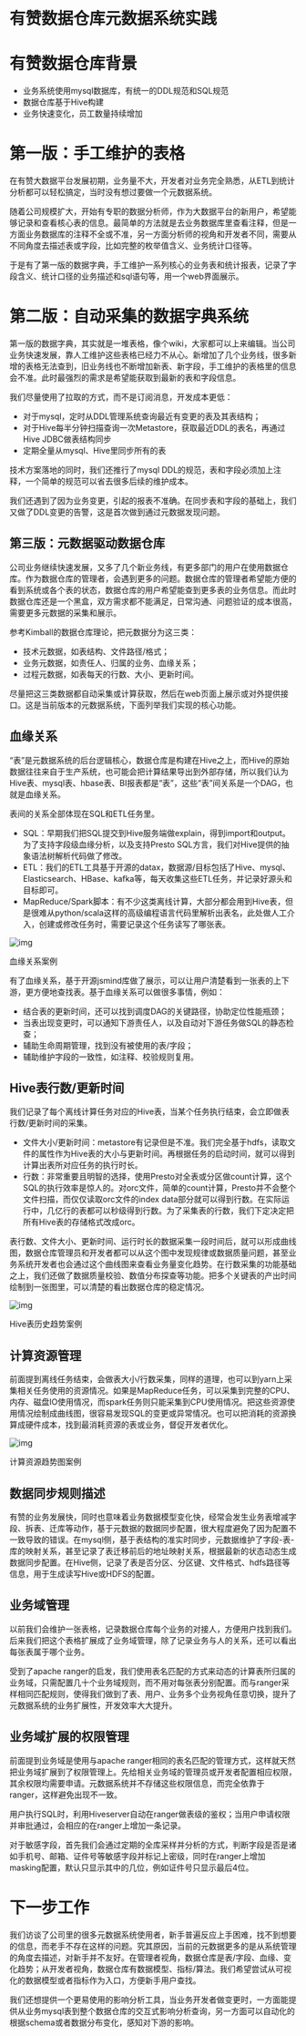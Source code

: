# 有赞数据仓库元数据系统实践

# 有赞数据仓库背景

- 业务系统使用mysql数据库，有统一的DDL规范和SQL规范
- 数据仓库基于Hive构建
- 业务快速变化，员工数量持续增加

# 第一版：手工维护的表格

在有赞大数据平台发展初期，业务量不大，开发者对业务完全熟悉，从ETL到统计分析都可以轻松搞定，当时没有想过要做一个元数据系统。

随着公司规模扩大，开始有专职的数据分析师，作为大数据平台的新用户，希望能够记录和查看核心表的信息。最简单的方法就是去业务数据库里查看注释，但是一方面业务数据库的注释不全或不准，另一方面分析师的视角和开发者不同，需要从不同角度去描述表或字段，比如完整的枚举值含义、业务统计口径等。

于是有了第一版的数据字典，手工维护一系列核心的业务表和统计报表，记录了字段含义、统计口径的业务描述和sql语句等，用一个web界面展示。

# 第二版：自动采集的数据字典系统

第一版的数据字典，其实就是一堆表格，像个wiki，大家都可以上来编辑。当公司业务快速发展，靠人工维护这些表格已经力不从心。新增加了几个业务线，很多新增的表格无法查到，旧业务线也不断增加新表、新字段，手工维护的表格里的信息会不准。此时最强烈的需求是希望能获取到最新的表和字段信息。

我们尽量使用了拉取的方式，而不是订阅消息，开发成本更低：

- 对于mysql，定时从DDL管理系统查询最近有变更的表及其表结构；
- 对于Hive每半分钟扫描查询一次Metastore，获取最近DDL的表名，再通过Hive JDBC做表结构同步
- 定期全量从mysql、Hive里同步所有的表

技术方案落地的同时，我们还推行了mysql DDL的规范，表和字段必须加上注释，一个简单的规范可以省去很多后续的维护成本。

我们还遇到了因为业务变更，引起的报表不准确。在同步表和字段的基础上，我们又做了DDL变更的告警，这是首次做到通过元数据发现问题。

## 第三版：元数据驱动数据仓库

公司业务继续快速发展，又多了几个新业务线，有更多部门的用户在使用数据仓库。作为数据仓库的管理者，会遇到更多的问题。数据仓库的管理者希望能方便的看到系统或各个表的状态，数据仓库的用户希望能查到更多表的业务信息。而此时数据仓库还是一个黑盒，双方需求都不能满足，日常沟通、问题验证的成本很高，需要更多元数据的采集和展示。

参考Kimball的数据仓库理论，把元数据分为这三类：

- 技术元数据，如表结构、文件路径/格式；
- 业务元数据，如责任人、归属的业务、血缘关系；
- 过程元数据，如表每天的行数、大小、更新时间。

尽量把这三类数据都自动采集或计算获取，然后在web页面上展示或对外提供接口。这是当前版本的元数据系统，下面列举我们实现的核心功能。

## 血缘关系

“表”是元数据系统的后台逻辑核心，数据仓库是构建在Hive之上，而Hive的原始数据往往来自于生产系统，也可能会把计算结果导出到外部存储，所以我们认为Hive表、mysql表、hbase表、BI报表都是“表”，这些“表”间关系是一个DAG，也就是血缘关系。

表间的关系全部体现在SQL和ETL任务里。

- SQL：早期我们把SQL提交到Hive服务端做explain，得到import和output。为了支持字段级血缘分析，以及支持Presto SQL方言，我们对Hive提供的抽象语法树解析代码做了修改。
- ETL：我们的ETL工具基于开源的datax，数据源/目标包括了Hive、mysql、Elasticsearch、HBase、kafka等，每天收集这些ETL任务，并记录好源头和目标即可。
- MapReduce/Spark脚本：有不少这类离线计算，大部分都会用到Hive表，但是很难从python/scala这样的高级编程语言代码里解析出表名，此处做人工介入，创建或修改任务时，需要记录这个任务读写了哪张表。

![img](https://i.loli.net/2020/03/28/ABk5FpvMHNWxy9a.png)

血缘关系案例

有了血缘关系，基于开源jsmind库做了展示，可以让用户清楚看到一张表的上下游，更方便地查找表。基于血缘关系可以做很多事情，例如：

- 结合表的更新时间，还可以找到调度DAG的关键路径，协助定位性能瓶颈；
- 当表出现变更时，可以通知下游责任人，以及自动对下游任务做SQL的静态检查；
- 辅助生命周期管理，找到没有被使用的表/字段；
- 辅助维护字段的一致性，如注释、校验规则复用。

## Hive表行数/更新时间

我们记录了每个离线计算任务对应的Hive表，当某个任务执行结束，会立即做表行数/更新时间的采集。

- 文件大小/更新时间：metastore有记录但是不准。我们完全基于hdfs，读取文件的属性作为Hive表的大小与更新时间。再根据任务的启动时间，就可以得到计算出表所对应任务的执行时长。
- 行数：非常重要且明智的选择，使用Presto对全表或分区做count计算，这个SQL的执行效率是惊人的。对orc文件，简单的count计算，Presto并不会整个文件扫描，而仅仅读取orc文件的index data部分就可以得到行数。在实际运行中，几亿行的表都可以秒级得到行数。为了采集表的行数，我们下定决定把所有Hive表的存储格式改成orc。

表行数、文件大小、更新时间、运行时长的数据采集一段时间后，就可以形成曲线图，数据仓库管理员和开发者都可以从这个图中发现规律或数据质量问题，甚至业务系统开发者也会通过这个曲线图来查看业务量变化趋势。在行数采集的功能基础之上，我们还做了数据质量校验、数值分布探查等功能。把多个关键表的产出时间绘制到一张图里，可以清楚的看出数据仓库的稳定情况。

![img](https://i.loli.net/2020/03/28/E8LDzcvUNg5FsWl.png)

Hive表历史趋势案例

## 计算资源管理

前面提到离线任务结束，会做表大小/行数采集，同样的道理，也可以到yarn上采集相关任务使用的资源情况。如果是MapReduce任务，可以采集到完整的CPU、内存、磁盘IO使用情况，而spark任务则只能采集到CPU使用情况。把这些资源使用情况绘制成曲线图，很容易发现SQL的变更或异常情况。也可以把消耗的资源换算成硬件成本，找到最消耗资源的表或业务，督促开发者优化。

![img](https://i.loli.net/2020/03/28/iWalov1wUCkLtex.png)

计算资源趋势图案例

## 数据同步规则描述

有赞的业务发展快，同时也意味着业务数据模型变化快，经常会发生业务表增减字段、拆表、迁库等动作，基于元数据的数据同步配置，很大程度避免了因为配置不一致导致的错误。在mysql侧，基于表结构的准实时同步，元数据维护了字段-表-库的映射关系，甚至记录了表迁移前后的地址映射关系，根据最新的状态动态生成数据同步配置。在Hive侧，记录了表是否分区、分区键、文件格式、hdfs路径等信息，用于生成读写Hive或HDFS的配置。

## 业务域管理

以前我们会维护一张表格，记录数据仓库每个业务的对接人，方便用户找到我们。后来我们把这个表格扩展成了业务域管理，除了记录业务与人的关系，还可以看出每张表属于哪个业务。

受到了apache ranger的启发，我们使用表名匹配的方式来动态的计算表所归属的业务域，只需配置几十个业务域规则，而不用对每张表分别配置。而与ranger采样相同匹配规则，使得我们做到了表、用户、业务多个业务视角任意切换，提升了元数据系统的业务扩展性，开发效率大大提升。

## 业务域扩展的权限管理

前面提到业务域是使用与apache ranger相同的表名匹配的管理方式，这样就天然把业务域扩展到了权限管理上。先给相关业务域的管理员或开发者配置相应权限，其余权限均需要申请。元数据系统并不存储这些权限信息，而完全依靠于ranger，这样避免出现不一致。

用户执行SQL时，利用Hiveserver自动在ranger做表级的鉴权；当用户申请权限并审批通过，会相应的在ranger上增加一条记录。

对于敏感字段，首先我们会通过定期的全库采样并分析的方式，判断字段是否是诸如手机号、邮箱、证件号等敏感字段并标记上密级，同时在ranger上增加masking配置，默认只显示其中的几位，例如证件号只显示最后4位。

# 下一步工作

我们访谈了公司里的很多元数据系统使用者，新手普遍反应上手困难，找不到想要的信息，而老手不存在这样的问题。究其原因，当前的元数据更多的是从系统管理的角度去描述，对新手并不友好。在管理者视角，数据仓库是表/字段、血缘、变化趋势；从开发者视角，数据仓库有数据模型、指标/算法。我们希望尝试从可视化的数据模型或者指标作为入口，方便新手用户查找。

我们还想提供一个更易使用的影响分析工具，当业务开发者做变更时，一方面能提供从业务mysql表到整个数据仓库的交互式影响分析查询，另一方面可以自动化的根据schema或者数据分布变化，感知对下游的影响。